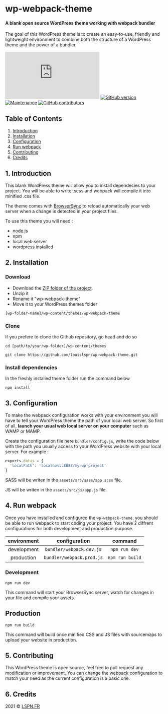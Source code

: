 # wp-webpack-theme

#### A blank open source WordPress theme working with webpack bundler ####

The goal of this WordPress theme is to create an easy-to-use, friendly and lightweight environment to combine both the structure of a WordPress theme and the power of a bundler.

[![Only 2 Kb](https://badge-size.herokuapp.com/louislspn/wp-webpack-theme/master/bundler/webpack.dev.js)](https://github.com/Naereen/StrapDown.js/blob/master/bundler/webpack.dev.js)
[![GitHub version](https://badge.fury.io/gh/louislspn%2Fwp-webpack-theme.svg)](https://github.com/louislspn/wp-webpack-theme)
[![Maintenance](https://img.shields.io/badge/maintained-yes-green.svg)](https://GitHub.com/Naereen/StrapDown.js/graphs/commit-activity)
[![GitHub contributors](https://img.shields.io/github/contributors/louislspn/wp-webpack-theme.svg)](https://GitHub.com/louislspn/wp-webpack-theme/graphs/contributors/)

## Table of Contents

1. [Introduction](#1-introduction)
2. [Installation](#2-installation)
3. [Configuration](#3-configuration)
4. [Run webpack](#4-run-webpack)
4. [Contributing](#5-contributing)
5. [Credits](#6-credits)

## 1. Introduction

This blank WordPress theme will allow you to install dependecies to your project. You will be able to write .scss and webpack will compile it into minified .css file.

The theme comes with [BrowserSync](https://github.com/BrowserSync/browser-sync) to reload automatically your web server when a change is detected in your project files.

To use this theme you will need :

- node.js
- npm
- local web server
- wordpress installed

## 2. Installation

### Download

- Download the [ZIP folder of the project](https://github.com/louislspn/wp-webpack-theme/archive/refs/heads/main.zip).
- Unzip it
- Rename it "wp-webpack-theme"
- Move it to your WordPress themes folder

```
[wp-folder-name]/wp-content/themes/wp-webpack-theme
```

### Clone

If you prefere to clone the Github repository, go head and do so
```
cd [path/to/your/wp-folder]/wp-content/themes
```
```
git clone https://github.com/louislspn/wp-webpack-theme.git
```

### Install dependencies

In the freshly installed theme folder run the command below
```
npm install
```



## 3. Configuration

To make the webpack configuration works with your environment you will have to tell your WordPress theme the path of your local web server. So first of all, **launch your usual web local server on your computer** such as WAMP or MAMP.

Create the configuration file here ```bundler/config.js```, write the code below with the path you usually access to your WordPress website with your local server. For example :

```js
exports.datas = {
  'localPath': 'localhost:8888/my-wp-project'
}
```

SASS will be writen in the ```assets/src/sass/app.scss``` file.

JS will be writen in the ```assets/src/js/app.js``` file.

## 4. Run webpack

Once you have installed and configured the ```wp-webpack-theme```, you should be able to run webpack to start coding your project. You have 2 diffrent configurations for both development and production purpose.

|        environment         |   configuration    | command |
| :-----------------: | :---------: | :----------: |
|  development  | ```bundler/webpack.dev.js```  | ```npm run dev```  |
|  production | ```bundler/webpack.prod.js``` | ```npm run build```

### Development

```npm run dev```

This command will start your BrowserSync server, watch for changes in your file and compile your assets.

## Production

```npm run build```

This command will build once minified CSS and JS files with sourcemaps to upload your website in production.

## 5. Contributing

This WordPress theme is open source, feel free to pull request any modification or improvement. You can change the webpack configuration to match your need as the current configuration is a basic one.

## 6. Credits

2021 © [LSPN.FR](https://lspn.fr)

